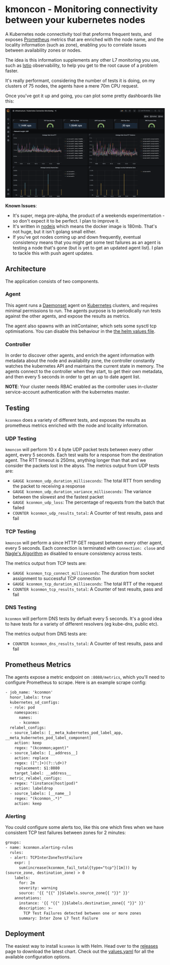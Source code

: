 # kmoncon - Monitoring connectivity between your kubernetes nodes

A Kubernetes node connectivity tool that preforms frequent tests, and exposes [Prometheus](https://prometheus.io) metrics that are enriched with the node name, and the locality information (such as zone), enabling you to correlate issues between availability zones or nodes.

The idea is this information supplements any other L7 monitoring you use, such as [Istio](https://istio.io/latest/docs/concepts/observability) observability, to help you get to the root cause of a problem faster.

It's really performant, considering the number of tests it is doing, on my clusters of 75 nodes, the agents have a mere 70m CPU request.

Once you've got it up and going, you can plot some pretty dashboards like this:

![grafana](screenshots/grafana.png)

**Known Issues**:

- It's super, mega pre-alpha, the product of a weekends experimentation - so don't expect it to be perfect. I plan to improve it.
- It's written in [nodejs](https://nodejs.org/en) which means the docker image is 180mb. That's not huge, but it isn't golang small either.
- If you've got nodes coming up and down frequently, eventual consistency means that you might get some test failures as an agent is testing a node that's gone (but is yet to get an updated agent list). I plan to tackle this with push agent updates.

## Architecture

The application consists of two components.

### Agent

This agent runs a [Daemonset](https://kubernetes.io/docs/concepts/workloads/controllers/daemonset) agent on [Kubernetes](https://kubernetes.io/) clusters, and requires minimal permissions to run. The agents purpose is to periodically run tests against the other agents, and expose the results as metrics.

The agent also spawns with an initContainer, which sets some sysctl tcp optimisations. You can disable this behaviour in the [the helm values file](helmfile/charts/kconmon/values.yaml).

### Controller

In order to discover other agents, and enrich the agent information with metadata about the node and availability zone, the controller constantly watches the kubernetes API and maintains the current state in memory. The agents connect to the controller when they start, to get their own metadata, and then every 5 seconds in order to get an up to date agent list.

**NOTE**: Your cluster needs RBAC enabled as the controller uses in-cluster service-account authentication with the kubernetes master.

## Testing

`kconmon` does a variety of different tests, and exposes the results as prometheus metrics enriched with the node and locality information.

### UDP Testing

`kmoncon` will perform 10 x 4 byte UDP packet tests between every other agent, every 5 seconds. Each test waits for a response from the destination agent. The RTT timeout is 250ms, anything longer than that and we consider the packets lost in the abyss. The metrics output from UDP tests are:

- `GAUGE kconmon_udp_duration_milliseconds`: The total RTT from sending the packet to receiving a response
- `GAUGE kconmon_udp_duration_variance_milliseconds`: The variance between the slowest and the fastest packet
- `GAUGE kconmon_udp_loss`: The percentage of requests from the batch that failed
- `COUNTER kconmon_udp_results_total`: A Counter of test results, pass and fail

### TCP Testing

`kmoncon` will perform a since HTTP GET request between every other agent, every 5 seconds. Each connection is terminated with `Connection: close` and [Nagle's Algorithm](https://en.wikipedia.org/wiki/Nagle%27s_algorithm) as disabled to ensure consistency across tests.

The metrics output from TCP tests are:

- `GAUGE kconmon_tcp_connect_milliseconds`: The duration from socket assignment to successful TCP connection
- `GAUGE kconmon_tcp_duration_milliseconds`: The total RTT of the request
- `COUNTER kconmon_tcp_results_total`: A Counter of test results, pass and fail

### DNS Testing

`kconmon` will perform DNS tests by defualt every 5 seconds. It's a good idea to have tests for a variety of different resolvers (eg kube-dns, public etc).

The metrics output from DNS tests are:

- `COUNTER kconmon_dns_results_total`: A Counter of test results, pass and fail

## Prometheus Metrics

The agents expose a metric endpoint on `:8080/metrics`, which you'll need to configure Prometheus to scrape. Here is an example scrape config:

```
- job_name: 'kconmon'
  honor_labels: true
  kubernetes_sd_configs:
  - role: pod
    namespaces:
      names:
      - kconmon
  relabel_configs:
  - source_labels: [__meta_kubernetes_pod_label_app, __meta_kubernetes_pod_label_component]
    action: keep
    regex: "(kconmon;agent)"
  - source_labels: [__address__]
    action: replace
    regex: ([^:]+)(?::\d+)?
    replacement: $1:8080
    target_label: __address__
  metric_relabel_configs:
  - regex: "(instance|host|pod)"
    action: labeldrop
  - source_labels: [__name__]
    regex: "(kconmon_.*)"
    action: keep
```

### Alerting

You could configure some alerts too, like this one which fires when we have consistent TCP test failures between zones for 2 minutes:

```
groups:
- name: kconmon.alerting-rules
  rules:
  - alert: TCPInterZoneTestFailure
    expr: |
      sum(increase(kconmon_fail_total{type="tcp"}[1m])) by (source_zone, destination_zone) > 0
    labels:
      for: 2m
      severity: warning
      source: '{{ "{{" }}$labels.source_zone{{ "}}" }}'
    annotations:
      instance: '{{ "{{" }}$labels.destination_zone{{ "}}" }}'
      description: >-
        TCP Test Failures detected between one or more zones
      summary: Inter Zone L7 Test Failure
```

## Deployment

The easiest way to install `kconmon` is with Helm. Head over to the [releases](https://github.com/Stono/kconmon/releases) page to download the latest chart. Check out the [values.yaml](helmfile/charts/kconmon/values.yaml) for all the available configuration options.
